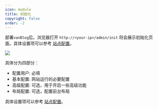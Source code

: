 ```yaml
---
icon: module
title: 初始化
copyright: false
order: -2
---
```


部署`vanBlog`后，浏览器打开 `http://<your-ip>/admin/init` 将会展示初始化页面。具体设置项可以参考 [站点配置](/feat/basic/setting.md)。

![](https://pic.mereith.com/img/c088fa93f4e7aeab33dac821d1dc7dc5.clipboard-2022-08-16.png)

具体分为四部分：

- 配置用户: 必填
- 基本配置: 网站运行的必要配置
- 高级配置: 可选，用于开启一些高级功能
- 布局配置: 可选，配置前台布局

具体设置项可以参考 [站点配置](/feat/basic/setting.md)。
